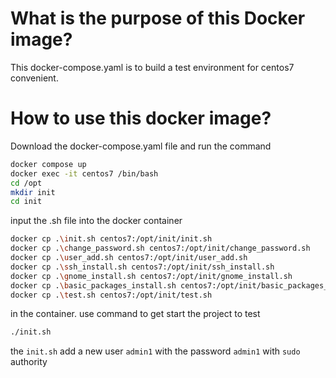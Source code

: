 # What is the purpose of this Docker image?
This docker-compose.yaml is to build a test environment for centos7 convenient.

# How to use this docker image?
Download the docker-compose.yaml file and run the command
```bash
docker compose up
docker exec -it centos7 /bin/bash
cd /opt
mkdir init
cd init
```
input the .sh file into the docker container
```bash
docker cp .\init.sh centos7:/opt/init/init.sh 
docker cp .\change_password.sh centos7:/opt/init/change_password.sh
docker cp .\user_add.sh centos7:/opt/init/user_add.sh
docker cp .\ssh_install.sh centos7:/opt/init/ssh_install.sh
docker cp .\gnome_install.sh centos7:/opt/init/gnome_install.sh
docker cp .\basic_packages_install.sh centos7:/opt/init/basic_packages_install.sh
docker cp .\test.sh centos7:/opt/init/test.sh
```
in the container. use command to get start the project to test
```bash
./init.sh
```
the `init.sh` add a new user `admin1` with the password `admin1` with `sudo` authority 
